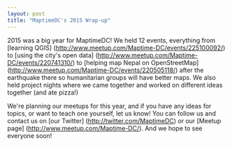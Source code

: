 ```yaml
---
layout: post
title: "MaptimeDC's 2015 Wrap-up"
---
```


2015 was a big year for MaptimeDC! We held 12 events, everything from [learning QGIS] (http://www.meetup.com/Maptime-DC/events/225100092/) to [using the city's open data] (http://www.meetup.com/Maptime-DC/events/220741310/) to [helping map Nepal on OpenStreetMap] (http://www.meetup.com/Maptime-DC/events/220505118/) after the earthquake there so humanitarian groups will have better maps. We also held project nights where we came together and worked on different ideas together (and ate pizza!)

We're planning our meetups for this year, and if you have any ideas for topics, or want to teach one yourself, let us know! You can follow us and contact us on [our Twitter] (http://twitter.com/MaptimeDC) or our [Meetup page] (http://www.meetup.com/Maptime-DC/). And we hope to see everyone soon!
